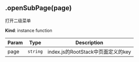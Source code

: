 <a name="module_CommonSetting+openSubPage"></a>

## .openSubPage(page)
打开二级菜单

**Kind**: instance function  

| Param | Type | Description |
| --- | --- | --- |
| page | <code>string</code> | index.js的RootStack中页面定义的key |

